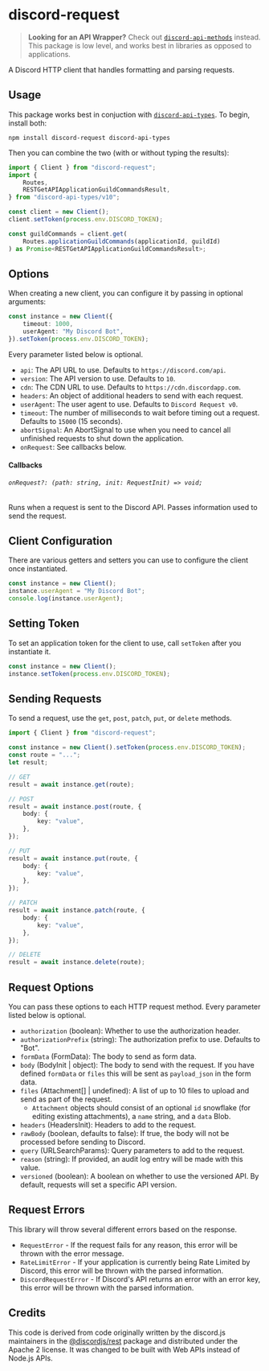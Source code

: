 # discord-request

> **Looking for an API Wrapper?**
> Check out [`discord-api-methods`](https://www.npmjs.com/package/discord-api-methods) instead. This package is low level, and works best in libraries as opposed to applications.

A Discord HTTP client that handles formatting and parsing requests.

## Usage

This package works best in conjuction with [`discord-api-types`](https://www.npmjs.com/package/discord-api-types). To begin, install both:

    npm install discord-request discord-api-types

Then you can combine the two (with or without typing the results):

```ts
import { Client } from "discord-request";
import {
	Routes,
	RESTGetAPIApplicationGuildCommandsResult,
} from "discord-api-types/v10";

const client = new Client();
client.setToken(process.env.DISCORD_TOKEN);

const guildCommands = client.get(
	Routes.applicationGuildCommands(applicationId, guildId)
) as Promise<RESTGetAPIApplicationGuildCommandsResult>;
```

## Options

When creating a new client, you can configure it by passing in optional arguments:

```ts
const instance = new Client({
	timeout: 1000,
	userAgent: "My Discord Bot",
}).setToken(process.env.DISCORD_TOKEN);
```

Every parameter listed below is optional.

- `api`: The API URL to use. Defaults to `https://discord.com/api`.
- `version`: The API version to use. Defaults to `10`.
- `cdn`: The CDN URL to use. Defaults to `https://cdn.discordapp.com`.
- `headers`: An object of additional headers to send with each request.
- `userAgent`: The user agent to use. Defaults to `Discord Request v0`.
- `timeout`: The number of milliseconds to wait before timing out a request. Defaults to `15000` (15 seconds).
- `abortSignal`: An AbortSignal to use when you need to cancel all unfinished requests to shut down the application.
- `onRequest`: See callbacks below.

#### Callbacks

###### `onRequest?: (path: string, init: RequestInit) => void;`

Runs when a request is sent to the Discord API. Passes information used to send the request.

## Client Configuration

There are various getters and setters you can use to configure the client once instantiated.

```ts
const instance = new Client();
instance.userAgent = "My Discord Bot";
console.log(instance.userAgent);
```

## Setting Token

To set an application token for the client to use, call `setToken` after you instantiate it.

```ts
const instance = new Client();
instance.setToken(process.env.DISCORD_TOKEN);
```

## Sending Requests

To send a request, use the `get`, `post`, `patch`, `put`, or `delete` methods.

```ts
import { Client } from "discord-request";

const instance = new Client().setToken(process.env.DISCORD_TOKEN);
const route = "...";
let result;

// GET
result = await instance.get(route);

// POST
result = await instance.post(route, {
	body: {
		key: "value",
	},
});

// PUT
result = await instance.put(route, {
	body: {
		key: "value",
	},
});

// PATCH
result = await instance.patch(route, {
	body: {
		key: "value",
	},
});

// DELETE
result = await instance.delete(route);
```

## Request Options

You can pass these options to each HTTP request method. Every parameter listed below is optional.

- `authorization` (boolean): Whether to use the authorization header.
- `authorizationPrefix` (string): The authorization prefix to use. Defaults to "Bot".
- `formData` (FormData): The body to send as form data.
- `body` (BodyInit | object): The body to send with the request. If you have defined `formData` or `files` this will be sent as `payload_json` in the form data.
- `files` (Attachment[] | undefined): A list of up to 10 files to upload and send as part of the request.
  - `Attachment` objects should consist of an optional `id` snowflake (for editing existing attachments), a `name` string, and a `data` Blob.
- `headers` (HeadersInit): Headers to add to the request.
- `rawBody` (boolean, defaults to false): If true, the body will not be processed before sending to Discord.
- `query` (URLSearchParams): Query parameters to add to the request.
- `reason` (string): If provided, an audit log entry will be made with this value.
- `versioned` (boolean): A boolean on whether to use the versioned API. By default, requests will set a specific API version.

## Request Errors

This library will throw several different errors based on the response.

- `RequestError` - If the request fails for any reason, this error will be thrown with the error message.
- `RateLimitError` - If your application is currently being Rate Limited by Discord, this error will be thrown with the parsed information.
- `DiscordRequestError` - If Discord's API returns an error with an error key, this error will be thrown with the parsed information.

## Credits

This code is derived from code originally written by the discord.js maintainers in the [@discordjs/rest](https://www.npmjs.com/package/@discordjs/rest) package and distributed under the Apache 2 license. It was changed to be built with Web APIs instead of Node.js APIs.
